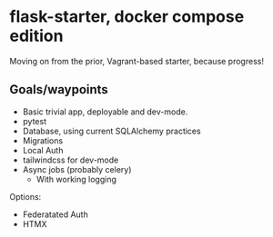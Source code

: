 # flask-starter, docker compose edition

Moving on from the prior, Vagrant-based starter, because progress!

## Goals/waypoints

  * Basic trivial app, deployable and dev-mode.
  * pytest
  * Database, using current SQLAlchemy practices
  * Migrations
  * Local Auth
  * tailwindcss for dev-mode
  * Async jobs (probably celery)
    * With working logging

Options:

  * Federatated Auth
  * HTMX

